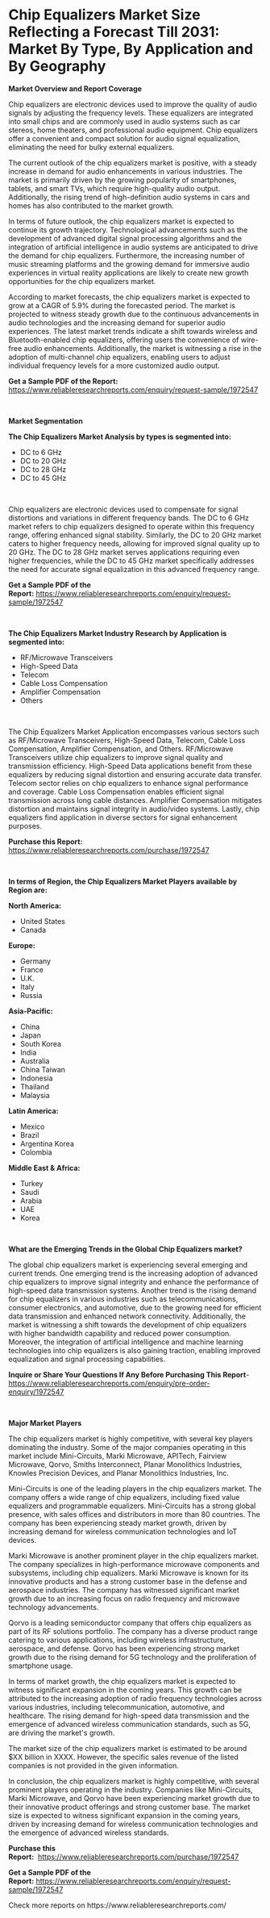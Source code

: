 <p><h1>Chip Equalizers Market Size Reflecting a Forecast Till 2031: Market By Type, By Application and By Geography</h1></p><p><strong>Market Overview and Report Coverage</strong></p>
<p><p>Chip equalizers are electronic devices used to improve the quality of audio signals by adjusting the frequency levels. These equalizers are integrated into small chips and are commonly used in audio systems such as car stereos, home theaters, and professional audio equipment. Chip equalizers offer a convenient and compact solution for audio signal equalization, eliminating the need for bulky external equalizers.</p><p>The current outlook of the chip equalizers market is positive, with a steady increase in demand for audio enhancements in various industries. The market is primarily driven by the growing popularity of smartphones, tablets, and smart TVs, which require high-quality audio output. Additionally, the rising trend of high-definition audio systems in cars and homes has also contributed to the market growth.</p><p>In terms of future outlook, the chip equalizers market is expected to continue its growth trajectory. Technological advancements such as the development of advanced digital signal processing algorithms and the integration of artificial intelligence in audio systems are anticipated to drive the demand for chip equalizers. Furthermore, the increasing number of music streaming platforms and the growing demand for immersive audio experiences in virtual reality applications are likely to create new growth opportunities for the chip equalizers market.</p><p>According to market forecasts, the chip equalizers market is expected to grow at a CAGR of 5.9% during the forecasted period. The market is projected to witness steady growth due to the continuous advancements in audio technologies and the increasing demand for superior audio experiences. The latest market trends indicate a shift towards wireless and Bluetooth-enabled chip equalizers, offering users the convenience of wire-free audio enhancements. Additionally, the market is witnessing a rise in the adoption of multi-channel chip equalizers, enabling users to adjust individual frequency levels for a more customized audio output.</p></p>
<p><strong>Get a Sample PDF of the Report:</strong> <a href="https://www.reliableresearchreports.com/enquiry/request-sample/1972547">https://www.reliableresearchreports.com/enquiry/request-sample/1972547</a></p>
<p>&nbsp;</p>
<p><strong>Market Segmentation</strong></p>
<p><strong>The Chip Equalizers Market Analysis by types is segmented into:</strong></p>
<p><ul><li>DC to 6 GHz</li><li>DC to 20 GHz</li><li>DC to 28 GHz</li><li>DC to 45 GHz</li></ul></p>
<p>&nbsp;</p>
<p><p>Chip equalizers are electronic devices used to compensate for signal distortions and variations in different frequency bands. The DC to 6 GHz market refers to chip equalizers designed to operate within this frequency range, offering enhanced signal stability. Similarly, the DC to 20 GHz market caters to higher frequency needs, allowing for improved signal quality up to 20 GHz. The DC to 28 GHz market serves applications requiring even higher frequencies, while the DC to 45 GHz market specifically addresses the need for accurate signal equalization in this advanced frequency range.</p></p>
<p><strong>Get a Sample PDF of the Report:</strong>&nbsp;<a href="https://www.reliableresearchreports.com/enquiry/request-sample/1972547">https://www.reliableresearchreports.com/enquiry/request-sample/1972547</a></p>
<p>&nbsp;</p>
<p><strong>The Chip Equalizers Market Industry Research by Application is segmented into:</strong></p>
<p><ul><li>RF/Microwave Transceivers</li><li>High-Speed Data</li><li>Telecom</li><li>Cable Loss Compensation</li><li>Amplifier Compensation</li><li>Others</li></ul></p>
<p>&nbsp;</p>
<p><p>The Chip Equalizers Market Application encompasses various sectors such as RF/Microwave Transceivers, High-Speed Data, Telecom, Cable Loss Compensation, Amplifier Compensation, and Others. RF/Microwave Transceivers utilize chip equalizers to improve signal quality and transmission efficiency. High-Speed Data applications benefit from these equalizers by reducing signal distortion and ensuring accurate data transfer. Telecom sector relies on chip equalizers to enhance signal performance and coverage. Cable Loss Compensation enables efficient signal transmission across long cable distances. Amplifier Compensation mitigates distortion and maintains signal integrity in audio/video systems. Lastly, chip equalizers find application in diverse sectors for signal enhancement purposes.</p></p>
<p><strong>Purchase this Report:</strong>&nbsp; <a href="https://www.reliableresearchreports.com/purchase/1972547">https://www.reliableresearchreports.com/purchase/1972547</a></p>
<p>&nbsp;</p>
<p><strong>In terms of Region, the Chip Equalizers Market Players available by Region are:</strong></p>
<p>
    <p> <strong> North America: </strong>
        <ul>
            <li>United States</li>
            <li>Canada</li>
        </ul>
        </p> 
    <p> <strong> Europe: </strong>
        <ul>
            <li>Germany</li>
            <li>France</li>
            <li>U.K.</li>
            <li>Italy</li>
            <li>Russia</li>
        </ul>
        </p> 
    <p> <strong> Asia-Pacific: </strong>
        <ul>
            <li>China</li>
            <li>Japan</li>
            <li>South Korea</li>
            <li>India</li>
            <li>Australia</li>
            <li>China Taiwan</li>
            <li>Indonesia</li>
            <li>Thailand</li>
            <li>Malaysia</li>
        </ul>
        </p> 
    <p> <strong> Latin America: </strong>
        <ul>
            <li>Mexico</li>
            <li>Brazil</li>
            <li>Argentina Korea</li>
            <li>Colombia</li>
        </ul>
        </p> 
    <p> <strong> Middle East & Africa: </strong>
        <ul>
            <li>Turkey</li>
            <li>Saudi</li>
            <li>Arabia</li>
            <li>UAE</li>
            <li>Korea</li>
        </ul>
    </p>
    </p>
<p>&nbsp;</p>
<p><strong>What are the Emerging Trends in the Global Chip Equalizers market?</strong></p>
<p><p>The global chip equalizers market is experiencing several emerging and current trends. One emerging trend is the increasing adoption of advanced chip equalizers to improve signal integrity and enhance the performance of high-speed data transmission systems. Another trend is the rising demand for chip equalizers in various industries such as telecommunications, consumer electronics, and automotive, due to the growing need for efficient data transmission and enhanced network connectivity. Additionally, the market is witnessing a shift towards the development of chip equalizers with higher bandwidth capability and reduced power consumption. Moreover, the integration of artificial intelligence and machine learning technologies into chip equalizers is also gaining traction, enabling improved equalization and signal processing capabilities.</p></p>
<p><strong>Inquire or Share Your Questions If Any Before Purchasing This Report</strong>- <a href="https://www.reliableresearchreports.com/enquiry/pre-order-enquiry/1972547">https://www.reliableresearchreports.com/enquiry/pre-order-enquiry/1972547</a></p>
<p>&nbsp;</p>
<p><strong>Major Market Players</strong></p>
<p><p>The chip equalizers market is highly competitive, with several key players dominating the industry. Some of the major companies operating in this market include Mini-Circuits, Marki Microwave, APITech, Fairview Microwave, Qorvo, Smiths Interconnect, Planar Monolithics Industries, Knowles Precision Devices, and Planar Monolithics Industries, Inc.</p><p>Mini-Circuits is one of the leading players in the chip equalizers market. The company offers a wide range of chip equalizers, including fixed value equalizers and programmable equalizers. Mini-Circuits has a strong global presence, with sales offices and distributors in more than 80 countries. The company has been experiencing steady market growth, driven by increasing demand for wireless communication technologies and IoT devices.</p><p>Marki Microwave is another prominent player in the chip equalizers market. The company specializes in high-performance microwave components and subsystems, including chip equalizers. Marki Microwave is known for its innovative products and has a strong customer base in the defense and aerospace industries. The company has witnessed significant market growth due to an increasing focus on radio frequency and microwave technology advancements.</p><p>Qorvo is a leading semiconductor company that offers chip equalizers as part of its RF solutions portfolio. The company has a diverse product range catering to various applications, including wireless infrastructure, aerospace, and defense. Qorvo has been experiencing strong market growth due to the rising demand for 5G technology and the proliferation of smartphone usage.</p><p>In terms of market growth, the chip equalizers market is expected to witness significant expansion in the coming years. This growth can be attributed to the increasing adoption of radio frequency technologies across various industries, including telecommunication, automotive, and healthcare. The rising demand for high-speed data transmission and the emergence of advanced wireless communication standards, such as 5G, are driving the market's growth.</p><p>The market size of the chip equalizers market is estimated to be around $XX billion in XXXX. However, the specific sales revenue of the listed companies is not provided in the given information.</p><p>In conclusion, the chip equalizers market is highly competitive, with several prominent players operating in the industry. Companies like Mini-Circuits, Marki Microwave, and Qorvo have been experiencing market growth due to their innovative product offerings and strong customer base. The market size is expected to witness significant expansion in the coming years, driven by increasing demand for wireless communication technologies and the emergence of advanced wireless standards.</p></p>
<p><strong>Purchase this Report:</strong>&nbsp;&nbsp;<a href="https://www.reliableresearchreports.com/purchase/1972547">https://www.reliableresearchreports.com/purchase/1972547</a></p>
<p></p>
<p><strong>Get a Sample PDF of the Report:</strong>&nbsp;<a href="https://www.reliableresearchreports.com/enquiry/request-sample/1972547">https://www.reliableresearchreports.com/enquiry/request-sample/1972547</a></p>
<p>Check more reports on https://www.reliableresearchreports.com/</p>